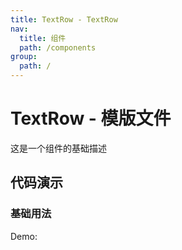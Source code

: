 ```yaml
---
title: TextRow - TextRow
nav:
  title: 组件
  path: /components
group:
  path: /
---
```


# TextRow - 模版文件

这是一个组件的基础描述

## 代码演示

### 基础用法

Demo:

<code src="./demos/index.tsx"  background="#f0f2f5" />
